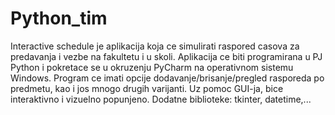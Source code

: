 # Python_tim

Interactive schedule je aplikacija koja ce simulirati raspored casova za predavanja i vezbe na fakultetu i u skoli. 
Aplikacija ce biti programirana u PJ Python i pokretace se u okruzenju PyCharm na operativnom sistemu Windows. 
Program ce imati opcije dodavanje/brisanje/pregled rasporeda po predmetu, kao i jos mnogo drugih varijanti. 
Uz pomoc GUI-ja, bice interaktivno i vizuelno popunjeno. Dodatne biblioteke: tkinter, datetime,...
